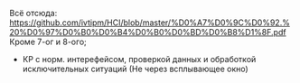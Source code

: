 Всё отсюда:
https://github.com/ivtipm/HCI/blob/master/%D0%A7%D0%9C%D0%92.%20%D0%97%D0%B0%D0%B4%D0%B0%D0%BD%D0%B8%D1%8F.pdf
Кроме 7-ог и 8-ого;

+ КР с норм. интерефейсом, проверкой данных и обработкой исключительных ситуаций (Не через всплывающее окно)

